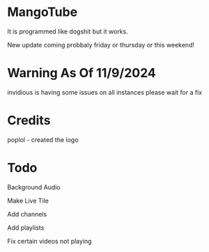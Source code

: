 # MangoTube

It is programmed like dogshit but it works.

New update coming probbaly friday or thursday or this weekend! 

# Warning As Of 11/9/2024

invidious is having some issues on all instances please wait for a fix

# Credits

poplol - created the logo

# Todo

Background Audio

Make Live Tile

Add channels

Add playlists

Fix certain videos not playing
